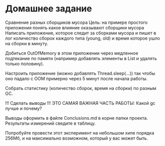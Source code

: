 # Домашнее задание

Сравнение разных сборщиков мусора
Цель: на примере простого приложения понять какое влияние оказывают сборщики мусора
Написать приложение, которое следит за сборками мусора и пишет в лог количество сборок каждого типа
(young, old) и время которое ушло на сборки в минуту.

Добиться OutOfMemory в этом приложении через медленное подтекание по памяти
(например добавлять элементы в List и удалять только половину).

Настроить приложение (можно добавлять Thread.sleep(...)) так чтобы оно падало
с OOM примерно через 5 минут после начала работы.

Собрать статистику (количество сборок, время на сборки) по разным GC.

!!! Сделать выводы !!!
ЭТО САМАЯ ВАЖНАЯ ЧАСТЬ РАБОТЫ:
Какой gc лучше и почему?

Выводы оформить в файле Сonclusions.md в корне папки проекта.
Результаты измерений сведите в таблицу.

Попробуйте провести этот эксперимент на небольшом хипе порядка 256Мб, и на максимально возможном, который у вас может быть. 